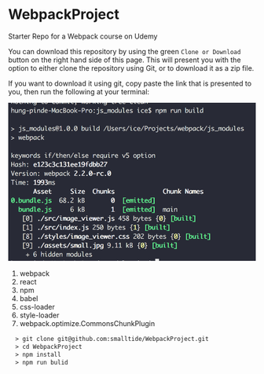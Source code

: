 # WebpackProject
Starter Repo for a Webpack course on Udemy

You can download this repository by using the green `Clone or Download` button on the right hand side of this page.  This will present you with the option to either clone the repository using Git, or to download it as a zip file.

If you want to download it using git, copy paste the link that is presented to you, then run the following at your terminal:

![alt text](https://github.com/smalltide/js_modules/blob/master/screenshot.png "js_modules")

1. webpack
2. react
3. npm
4. babel
5. css-loader
6. style-loader
7. webpack.optimize.CommonsChunkPlugin

```
  > git clone git@github.com:smalltide/WebpackProject.git
  > cd WebpackProject
  > npm install
  > npm run bulid
```
